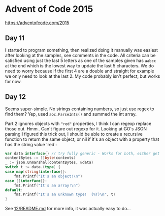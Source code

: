 # Advent of Code 2015

https://adventofcode.com/2015

## Day 11

I started to program something, then realized doing it manually was easiest
after looking at the samples, see comments in the code.  All criteria can
be satisfied using just the last 5 letters as one of the samples given has
`aabcc` at the end which is the lowest way to update the last 5 characters.
We do need to worry because if the first 4 are a double and straight for
example we only need to look at the last 2.  My code probably isn't
perfect, but works for now.

## Day 12

Seems super-simple.   No strings containing numbers, so just use regex to
find them?  Yep, used `aoc.ParseInts()` and summed the int array.

Part 2 ignores objects with `"red"` properties, I think I can regexp replace
those out.  Hmm..   Can't figure out regexp for it.   Looking at GO's JSON
parsing I figured this trick out, I should be able to create a recursive
function to return the same object, or nil if it's an object with a property
that has the string value 'red':

```go
var data interface{} // try fully generic - Works for both, either get []interface{} for an array or map[string]interface{} for object
contentBytes := []byte(contents)
_ := json.Unmarshal(contentBytes, &data)
switch t := data.(type) {
case map[string]interface{}:
    fmt.Printf("It's an object!\n")
case []interface{}:
    fmt.Printf("It's an array!\n")
default:
    fmt.Printf("It's an unknown type!  (%T)\n", t)
}
```

See [12/README.md](12/README.md) for more info, it was actually easy to do...
